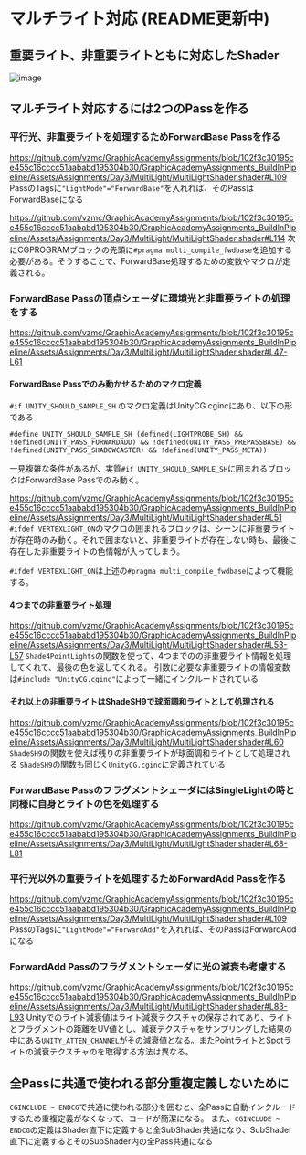 # マルチライト対応 (README更新中)
## 重要ライト、非重要ライトともに対応したShader
![image](https://user-images.githubusercontent.com/6869650/159719201-bd65c56f-bde2-469e-99af-b870f06139ce.png)

## マルチライト対応するには2つのPassを作る
### 平行光、非重要ライトを処理するためForwardBase Passを作る
https://github.com/vzmc/GraphicAcademyAssignments/blob/102f3c30195ce455c16cccc51aababd195304b30/GraphicAcademyAssignments_BuildInPipeline/Assets/Assignments/Day3/MultiLight/MultiLightShader.shader#L109
PassのTagsに`"LightMode"="ForwardBase"`を入れれば、そのPassはForwardBaseになる

https://github.com/vzmc/GraphicAcademyAssignments/blob/102f3c30195ce455c16cccc51aababd195304b30/GraphicAcademyAssignments_BuildInPipeline/Assets/Assignments/Day3/MultiLight/MultiLightShader.shader#L114
次にCGPROGRAMブロックの先頭に`#pragma multi_compile_fwdbase`を追加する必要がある。そうすることで、ForwardBase処理するための変数やマクロが定義される。

### ForwardBase Passの頂点シェーダに環境光と非重要ライトの処理をする
https://github.com/vzmc/GraphicAcademyAssignments/blob/102f3c30195ce455c16cccc51aababd195304b30/GraphicAcademyAssignments_BuildInPipeline/Assets/Assignments/Day3/MultiLight/MultiLightShader.shader#L47-L61

#### ForwardBase Passでのみ動かせるためのマクロ定義
`#if UNITY_SHOULD_SAMPLE_SH` のマクロ定義はUnityCG.cgincにあり、以下の形である
```
#define UNITY_SHOULD_SAMPLE_SH (defined(LIGHTPROBE_SH) && !defined(UNITY_PASS_FORWARDADD) && !defined(UNITY_PASS_PREPASSBASE) && !defined(UNITY_PASS_SHADOWCASTER) && !defined(UNITY_PASS_META))
```
一見複雑な条件があるが、実質`#if UNITY_SHOULD_SAMPLE_SH`に囲まれるブロックはForwardBase Passでのみ動く。

https://github.com/vzmc/GraphicAcademyAssignments/blob/102f3c30195ce455c16cccc51aababd195304b30/GraphicAcademyAssignments_BuildInPipeline/Assets/Assignments/Day3/MultiLight/MultiLightShader.shader#L51
`#ifdef VERTEXLIGHT_ON`のマクロの囲まれるブロックは、シーンに非重要ライトが存在時のみ動く。それで囲まないと、非重要ライトが存在しない時も、最後に存在した非重要ライトの色情報が入ってしまう。

`#ifdef VERTEXLIGHT_ON`は上述の`#pragma multi_compile_fwdbase`によって機能する。

#### 4つまでの非重要ライト処理
https://github.com/vzmc/GraphicAcademyAssignments/blob/102f3c30195ce455c16cccc51aababd195304b30/GraphicAcademyAssignments_BuildInPipeline/Assets/Assignments/Day3/MultiLight/MultiLightShader.shader#L53-L57
`Shade4PointLights`の関数を使って、4つまでのの非重要ライト情報を処理してくれて、最後の色を返してくれる。
引数に必要な非重要ライトの情報変数は`#include "UnityCG.cginc"`によって一緒にインクルードされている

#### それ以上の非重要ライトはShadeSH9で球面調和ライトとして処理される
https://github.com/vzmc/GraphicAcademyAssignments/blob/102f3c30195ce455c16cccc51aababd195304b30/GraphicAcademyAssignments_BuildInPipeline/Assets/Assignments/Day3/MultiLight/MultiLightShader.shader#L60
`ShadeSH9`の関数を使えば残りの非重要ライトが球面調和ライトとして処理される
`ShadeSH9`の関数も同じく`UnityCG.cginc`に定義されている

### ForwardBase PassのフラグメントシェーダにはSingleLightの時と同様に自身とライトの色を処理する
https://github.com/vzmc/GraphicAcademyAssignments/blob/102f3c30195ce455c16cccc51aababd195304b30/GraphicAcademyAssignments_BuildInPipeline/Assets/Assignments/Day3/MultiLight/MultiLightShader.shader#L68-L81

### 平行光以外の重要ライトを処理するためForwardAdd Passを作る
https://github.com/vzmc/GraphicAcademyAssignments/blob/102f3c30195ce455c16cccc51aababd195304b30/GraphicAcademyAssignments_BuildInPipeline/Assets/Assignments/Day3/MultiLight/MultiLightShader.shader#L109
PassのTagsに`"LightMode"="ForwardAdd"`を入れれば、そのPassはForwardAddになる

### ForwardAdd Passのフラグメントシェーダに光の減衰も考慮する
https://github.com/vzmc/GraphicAcademyAssignments/blob/102f3c30195ce455c16cccc51aababd195304b30/GraphicAcademyAssignments_BuildInPipeline/Assets/Assignments/Day3/MultiLight/MultiLightShader.shader#L83-L93
Unityでのライト減衰値はライト減衰テクスチャの保存されてあり、ライトとフラグメントの距離をUV値とし、減衰テクスチャをサンプリングした結果の中にある`UNITY_ATTEN_CHANNEL`がその減衰値となる。またPointライトとSpotライトの減衰テクスチャのを取得する方法は異なる。

## 全Passに共通で使われる部分重複定義しないために
`CGINCLUDE ~ ENDCG`で共通に使われる部分を囲むと、全Passに自動インクルードするため重複定義がなくなって、コードが簡潔になる。
また、`CGINCLUDE ~ ENDCG`の定義はShader直下に定義すると全SubShader共通になり、SubShader直下に定義するとそのSubShader内の全Pass共通になる
